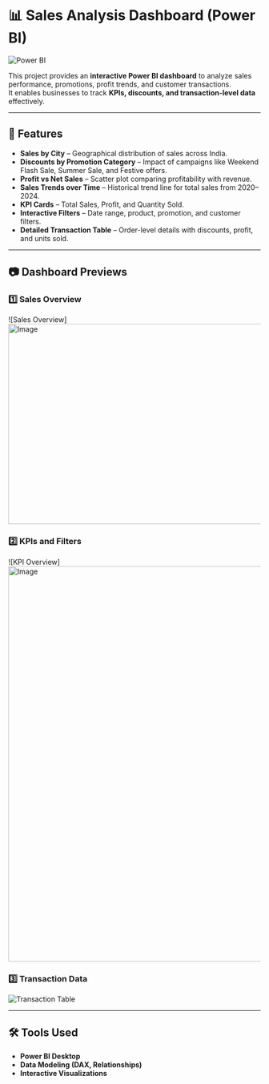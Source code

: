 # 📊 Sales Analysis Dashboard (Power BI)

![Power BI](https://img.shields.io/badge/Power%20BI-Dashboard-F2C811?style=for-the-badge&logo=power-bi&logoColor=black)

This project provides an **interactive Power BI dashboard** to analyze sales performance, promotions, profit trends, and customer transactions.  
It enables businesses to track **KPIs, discounts, and transaction-level data** effectively.

---

## 🚀 Features
- **Sales by City** – Geographical distribution of sales across India.
- **Discounts by Promotion Category** – Impact of campaigns like Weekend Flash Sale, Summer Sale, and Festive offers.
- **Profit vs Net Sales** – Scatter plot comparing profitability with revenue.
- **Sales Trends over Time** – Historical trend line for total sales from 2020–2024.
- **KPI Cards** – Total Sales, Profit, and Quantity Sold.
- **Interactive Filters** – Date range, product, promotion, and customer filters.
- **Detailed Transaction Table** – Order-level details with discounts, profit, and units sold.

---

## 📷 Dashboard Previews
### 1️⃣ Sales Overview
![Sales Overview]
<img width="600" height="400" alt="Image" src="https://github.com/user-attachments/assets/c8b8b7f1-791f-4cae-8f16-5a888b0b77fd" />

### 2️⃣ KPIs and Filters
![KPI Overview]
<img width="1398" height="790" alt="Image" src="https://github.com/user-attachments/assets/ff6a042a-a1d6-49b2-929b-668b425d7506" />


### 3️⃣ Transaction Data
![Transaction Table]()

---

## 🛠️ Tools Used
- **Power BI Desktop**
- **Data Modeling (DAX, Relationships)**
- **Interactive Visualizations**
